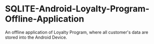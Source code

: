 # SQLITE-Android-Loyalty-Program-Offline-Application
An offline application of Loyalty Program, where all customer's data are stored into the Android Device.
